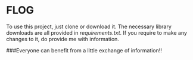 # FLOG

To use this project, just clone or download it.
The necessary library downloads are all provided in _requirements.txt_.
If you require to make any changes to it, do provide me with information. 

###Everyone can benefit from a little exchange of information!!